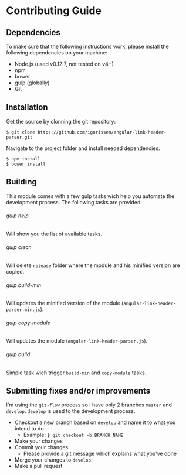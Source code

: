 # Contributing Guide


## Dependencies

To make sure that the following instructions work, please install the following dependencies on your machine:

* Node.js (used v0.12.7, not tested on v4+)
* npm
* bower
* gulp (globally)
* Git

## Installation

Get the source by clonning the git repository:

```
$ git clone https://github.com/igorissen/angular-link-header-parser.git
```

Navigate to the project folder and install needed dependencies:

```
$ npm install
$ bower install
```

## Building

This module comes with a few gulp tasks wich help you automate the development process. The following tasks are provided:

###### gulp help

Will show you the list of available tasks.

###### gulp clean

Will delete `release` folder where the module and his minified version are copied.

###### gulp build-min

Will updates the minified version of the module (`angular-link-header-parser.min.js`).

###### gulp copy-module

Will updates the module (`angular-link-header-parser.js`).

###### gulp build

Simple task wich trigger `build-min` and `copy-module` tasks.

## Submitting fixes and/or improvements

I'm using the `git-flow` process so I have only 2 branches `master` and `develop`. `develop` is used to the development process.

* Checkout a new branch based on `develop` and name it to what you intend to do
	* Example: `$ git checkout -b BRANCH_NAME`
* Make your changes
* Commit your changes
	* Please provide a git message which explains what you've done
* Merge your changes to `develop`
* Make a pull request

